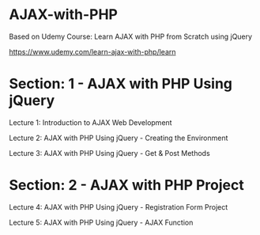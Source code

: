 # AJAX-with-PHP

Based on Udemy Course: Learn AJAX with PHP from Scratch using jQuery

https://www.udemy.com/learn-ajax-with-php/learn

# Section: 1 - AJAX with PHP Using jQuery

Lecture 1: Introduction to AJAX Web Development

Lecture 2: AJAX with PHP Using jQuery - Creating the Environment

Lecture 3: AJAX with PHP Using jQuery - Get & Post Methods

# Section: 2 - AJAX with PHP Project

Lecture 4: AJAX with PHP Using jQuery - Registration Form Project

Lecture 5: AJAX with PHP Using jQuery - AJAX Function